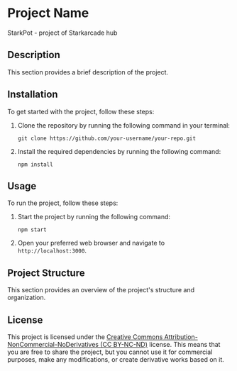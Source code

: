 # Project Name
StarkPot - project of Starkarcade hub

## Description
This section provides a brief description of the project.

## Installation
To get started with the project, follow these steps:

1. Clone the repository by running the following command in your terminal:
    ```
    git clone https://github.com/your-username/your-repo.git
    ```

2. Install the required dependencies by running the following command:
    ```
    npm install
    ```

## Usage
To run the project, follow these steps:

1. Start the project by running the following command:
    ```
    npm start
    ```

2. Open your preferred web browser and navigate to `http://localhost:3000`.

## Project Structure
This section provides an overview of the project's structure and organization.

## License
This project is licensed under the [Creative Commons Attribution-NonCommercial-NoDerivatives (CC BY-NC-ND)](https://creativecommons.org/licenses/by-nc-nd/4.0/) license. This means that you are free to share the project, but you cannot use it for commercial purposes, make any modifications, or create derivative works based on it.